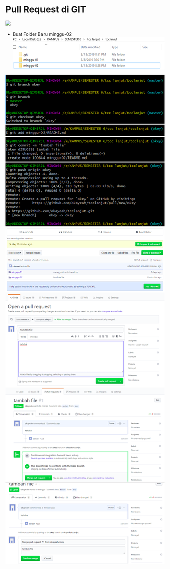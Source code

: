 # Pull Request di GIT

![](https://github.githubassets.com/images/modules/logos_page/GitHub-Mark.png)


- Buat Folder Baru minggu-02
![](step1.png)


![](step2.png)
![](step3.png)
![](step4.png)
![](step5.png)
![](step6.png)
![](step7.png)
![](step8.png)
![](step9.png)
